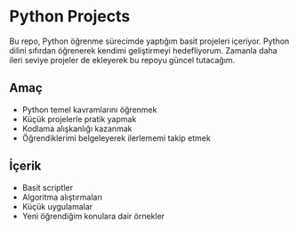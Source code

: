 # Python Projects

Bu repo, Python öğrenme sürecimde yaptığım basit projeleri içeriyor. Python dilini sıfırdan öğrenerek kendimi geliştirmeyi hedefliyorum. Zamanla daha ileri seviye projeler de ekleyerek bu repoyu güncel tutacağım.

## Amaç

- Python temel kavramlarını öğrenmek
- Küçük projelerle pratik yapmak
- Kodlama alışkanlığı kazanmak
- Öğrendiklerimi belgeleyerek ilerlememi takip etmek

## İçerik

- Basit scriptler
- Algoritma alıştırmaları
- Küçük uygulamalar
- Yeni öğrendiğim konulara dair örnekler
